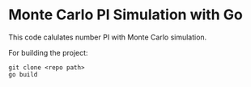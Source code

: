
# Monte Carlo PI Simulation with Go

This code calulates number PI with Monte Carlo simulation.

For building the project:
```
git clone <repo path>
go build
```